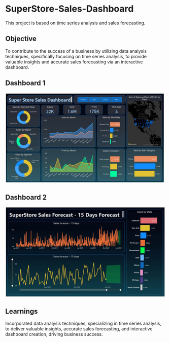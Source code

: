 # SuperStore-Sales-Dashboard
This project is based on time series analysis and sales forecasting.

## Objective
To contribute to the success of a business by utilizing data analysis techniques, specifically focusing on time series analysis, to provide valuable insights and accurate sales forecasting via an interactive dashboard.

## Dashboard 1
![alt text](https://github.com/HimanshuKesarwani/PowerBI-Dashboards/blob/main/3.%20SuperStore%20Sales%20Dashboard/Superstore_sales1.JPG?raw=true)

## Dashboard 2
![alt text](https://github.com/HimanshuKesarwani/PowerBI-Dashboards/blob/main/3.%20SuperStore%20Sales%20Dashboard/Superstore_sales2.JPG?raw=true)

## Learnings
Incorporated data analysis techniques, specializing in time series analysis, to deliver valuable insights, accurate sales forecasting, and interactive dashboard creation, driving business success.
